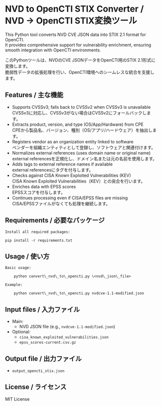 
# NVD to OpenCTI STIX Converter / NVD → OpenCTI STIX変換ツール

This Python tool converts NVD CVE JSON data into STIX 2.1 format for OpenCTI.  
It provides comprehensive support for vulnerability enrichment, ensuring smooth integration with OpenCTI environments.

このPythonツールは、NVDのCVE JSONデータをOpenCTI用のSTIX 2.1形式に変換します。  
脆弱性データの拡張処理を行い、OpenCTI環境へのシームレスな統合を支援します。

## Features / 主な機能

- Supports CVSSv3; falls back to CVSSv2 when CVSSv3 is unavailable  
  CVSSv3に対応し、CVSSv3がない場合はCVSSv2にフォールバックします。
- Extracts product, version, and type (OS/App/Hardware) from CPE  
  CPEから製品名、バージョン、種別（OS/アプリ/ハードウェア）を抽出します。
- Registers vendor as an organization entity linked to software  
  ベンダーを組織エンティティとして登録し、ソフトウェアと関連付けます。
- Normalizes external references (uses domain name or original name)  
  external referencesを正規化し、ドメイン名または元の名前を使用します。
- Adds tags to external reference names if available  
  external referencesにタグを付与します。
- Checks against CISA Known Exploited Vulnerabilities (KEV)  
  CISA Known Exploited Vulnerabilities（KEV）との突合を行います。
- Enriches data with EPSS scores  
  EPSSスコアを付与します。
- Continues processing even if CISA/EPSS files are missing  
  CISA/EPSSファイルがなくても処理を継続します。

## Requirements / 必要なパッケージ

    Install all required packages:

    pip install -r requirements.txt


## Usage / 使い方

    Basic usage:

        python convert\_nvd\_to\_opencti.py \<nvd\_json\_file>

    Example:

        python convert\_nvd\_to\_opencti.py nvdcve-1.1-modified.json



## Input files / 入力ファイル

- Main:
  - NVD JSON file (e.g., `nvdcve-1.1-modified.json`)
- Optional:
  - `cisa_known_exploited_vulnerabilities.json`
  - `epss_scores-current.csv.gz`

## Output file / 出力ファイル

- `output_opencti_stix.json`

## License / ライセンス

MIT License


